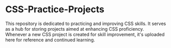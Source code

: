 # CSS-Practice-Projects
This repository is dedicated to practicing and improving CSS skills. It serves as a hub for storing projects aimed at enhancing CSS proficiency. Whenever a new CSS project is created for skill improvement, it's uploaded here for reference and continued learning.
